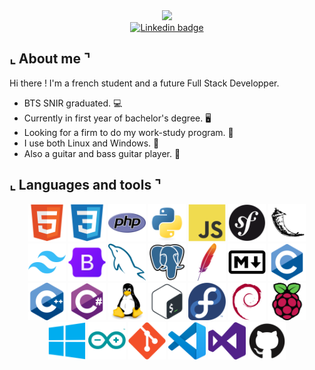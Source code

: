 <div id="header" align="center">
  <img src="https://media.giphy.com/media/heIX5HfWgEYlW/giphy.gif" width="200"/>  
  <div id="badges">
    <a href="https://www.linkedin.com/in/valentin-oberlin">
      <img src="https://img.shields.io/badge/LinkedIn-blue?style=for-the-badge&logo=linkedin&logoColor=white" alt="Linkedin badge"/>
    </a>
  </div>
</div>

## ⌞ About me ⌝
<div id="about">
<p>Hi there ! I'm a french student and a future Full Stack Developper.</p>
<ul>
  <li>BTS SNIR graduated. 💻</li>
  <li>Currently in first year of bachelor's degree. 🖥️</li>
  <li>Looking for a firm to do my work-study program. 🏢</li>
  <li>I use both Linux and Windows. 💽</li>
  <li>Also a guitar and bass guitar player. 🎸</li>
</ul>
</div>

## ⌞ Languages and tools ⌝
<div id="icons" align="center">
  <img src="https://github.com/devicons/devicon/blob/master/icons/html5/html5-original.svg" alt="HTML 5" width="60">
  <img src="https://github.com/devicons/devicon/blob/master/icons/css3/css3-original.svg" alt="CSS 3" width="60">
  <img src="https://github.com/devicons/devicon/blob/master/icons/php/php-original.svg" alt="PHP" width="60">
  <img src="https://github.com/devicons/devicon/blob/master/icons/python/python-original.svg" alt="Python" width="60">
  <img src="https://github.com/devicons/devicon/blob/master/icons/javascript/javascript-original.svg" alt="JavaScript" width="60">
  <img src="https://github.com/devicons/devicon/blob/master/icons/symfony/symfony-original.svg" alt="Symfony 6" width="60">
  <img src="https://github.com/devicons/devicon/blob/master/icons/flask/flask-original.svg" alt="Flask" width="60">
  <img src="https://github.com/devicons/devicon/blob/master/icons/tailwindcss/tailwindcss-original.svg" alt="Tailwind" width="60">
  <img src="https://github.com/devicons/devicon/blob/master/icons/bootstrap/bootstrap-original.svg" alt="Bootstrap" width="60">
  <img src="https://github.com/devicons/devicon/blob/master/icons/mysql/mysql-original.svg" alt="MySQL" width="60">
  <img src="https://github.com/devicons/devicon/blob/master/icons/postgresql/postgresql-original.svg" alt="PostGreSQL" width="60">
  <img src="https://github.com/devicons/devicon/blob/master/icons/apache/apache-original.svg" alt="Apache 2" width="60">
  <img src="https://github.com/devicons/devicon/blob/master/icons/markdown/markdown-original.svg" alt="Markdown" width="60">
  <img src="https://github.com/devicons/devicon/blob/master/icons/c/c-original.svg" alt="C" width="60">
  <img src="https://github.com/devicons/devicon/blob/master/icons/cplusplus/cplusplus-original.svg" alt="C++" width="60">
  <img src="https://github.com/devicons/devicon/blob/master/icons/csharp/csharp-original.svg" alt="C#" width="60">
  <img src="https://github.com/devicons/devicon/blob/master/icons/linux/linux-original.svg" alt="Linux" width="60">
  <img src="https://github.com/devicons/devicon/blob/master/icons/bash/bash-original.svg" alt="Bash" width="60">
  <img src="https://github.com/devicons/devicon/blob/master/icons/fedora/fedora-original.svg" alt="Fedora" width="60">
  <img src="https://github.com/devicons/devicon/blob/master/icons/debian/debian-original.svg" alt="Debian" width="60">
  <img src="https://github.com/devicons/devicon/blob/master/icons/raspberrypi/raspberrypi-original.svg" alt="Raspberry Pi" width="60">
  <img src="https://github.com/devicons/devicon/blob/master/icons/windows8/windows8-original.svg" alt="Widnows" width="60">
  <img src="https://github.com/devicons/devicon/blob/master/icons/arduino/arduino-original.svg" alt="Arduino" width="60">
  <img src="https://github.com/devicons/devicon/blob/master/icons/git/git-original.svg" alt="Git" width="60">
  <img src="https://github.com/devicons/devicon/blob/master/icons/vscode/vscode-original.svg" alt="Visual Studio Code" width="60">
  <img src="https://github.com/devicons/devicon/blob/master/icons/visualstudio/visualstudio-plain.svg" alt="Visual Studio Code" width="60">
  <img src="https://github.com/devicons/devicon/blob/master/icons/github/github-original.svg" alt="Github" width="60">
</div>
